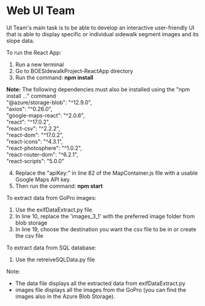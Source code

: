 # Web UI Team #

UI Team's main task is to be able to develop an interactive user-friendly UI that is able to display specific or individual sidewalk segment images and its slope data. 

To run the React App:
1. Run a new terminal
2. Go to BOESidewalkProject-ReactApp directory
3. Run the command: **npm install**

**Note:** The following dependencies must also be installed using the "npm install ..." command
<br> "@azure/storage-blob": "^12.9.0",
<br> "axios": "^0.26.0",
<br> "google-maps-react": "^2.0.6",
<br> "react": "^17.0.2",
<br> "react-csv": "^2.2.2",
<br> "react-dom": "^17.0.2",
<br> "react-icons": "^4.3.1",
<br> "react-photosphere": "^1.0.2",
<br> "react-router-dom": "^6.2.1",
<br> "react-scripts": "5.0.0"

4. Replace the "apiKey:" in line 82 of the MapContainer.js file with a usable Google Maps API key.
5. Then run the command: **npm start**

To extract data from GoPro images: 
1. Use the exifDataExtract.py file 
2. In line 10, replace the 'images_3_1' with the preferred image folder from blob storage
3. In line 19, choose the destination you want the csv file to be in or create the csv file
    
To extract data from SQL database:
1. Use the retreiveSQLData.py file

Note:
- The data file displays all the extracted data from exifDataExtract.py
- images file displays all the images from the GoPro (you can find the images also in the Azure Blob Storage).
